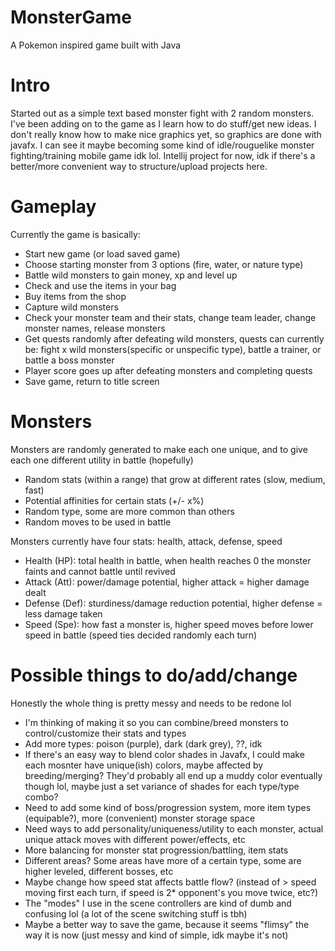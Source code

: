 # MonsterGame
A Pokemon inspired game built with Java

# Intro

Started out as a simple text based monster fight with 2 random monsters.
I've been adding on to the game as I learn how to do stuff/get new ideas.
I don't really know how to make nice graphics yet, so graphics are done with javafx.
I can see it maybe becoming some kind of idle/rouguelike monster fighting/training mobile game idk lol. 
Intellij project for now, idk if there's a better/more convenient way to structure/upload projects here.


# Gameplay

Currently the game is basically:
- Start new game (or load saved game)
- Choose starting monster from 3 options (fire, water, or nature type)
- Battle wild monsters to gain money, xp and level up
- Check and use the items in your bag
- Buy items from the shop
- Capture wild monsters
- Check your monster team and their stats, change team leader, change monster names, release monsters
- Get quests randomly after defeating wild monsters, quests can currently be: fight x wild monsters(specific or unspecific type), battle a trainer, or battle a boss monster
- Player score goes up after defeating monsters and completing quests
- Save game, return to title screen

# Monsters

Monsters are randomly generated to make each one unique, and to give each one different utility in battle (hopefully)
- Random stats (within a range) that grow at different rates (slow, medium, fast)
- Potential affinities for certain stats (+/- x%)
- Random type, some are more common than others
- Random moves to be used in battle

Monsters currently have four stats: health, attack, defense, speed
- Health (HP): total health in battle, when health reaches 0 the monster faints and cannot battle until revived
- Attack (Att): power/damage potential, higher attack = higher damage dealt
- Defense (Def): sturdiness/damage reduction potential, higher defense = less damage taken
- Speed (Spe): how fast a monster is, higher speed moves before lower speed in battle (speed ties decided randomly each turn)

# Possible things to do/add/change

Honestly the whole thing is pretty messy and needs to be redone lol
- I'm thinking of making it so you can combine/breed monsters to control/customize their stats and types
- Add more types: poison (purple), dark (dark grey), ??, idk
- If there's an easy way to blend color shades in Javafx, I could make each mosnter have unique(ish) colors, maybe affected by breeding/merging? They'd probably all end up a muddy color eventually though lol, maybe just a set variance of shades for each type/type combo?
- Need to add some kind of boss/progression system, more item types (equipable?), more (convenient) monster storage space
- Need ways to add personality/uniqueness/utility to each monster, actual unique attack moves with different power/effects, etc
- More balancing for monster stat progression/battling, item stats
- Different areas? Some areas have more of a certain type, some are higher leveled, different bosses, etc
- Maybe change how speed stat affects battle flow? (instead of > speed moving first each turn, if speed is 2* opponent's you move twice, etc?)
- The "modes" I use in the scene controllers are kind of dumb and confusing lol (a lot of the scene switching stuff is tbh)
- Maybe a better way to save the game, because it seems "flimsy" the way it is now (just messy and kind of simple, idk maybe it's not)
